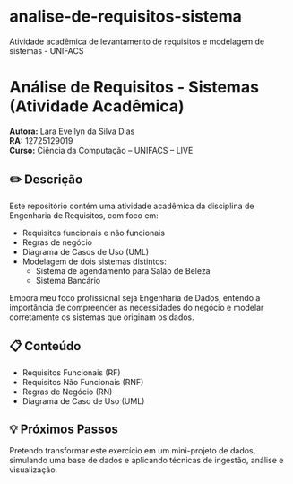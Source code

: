 # analise-de-requisitos-sistema
Atividade acadêmica de levantamento de requisitos e modelagem de sistemas - UNIFACS
# Análise de Requisitos - Sistemas (Atividade Acadêmica)

**Autora:** Lara Evellyn da Silva Dias  
**RA:** 12725129019  
**Curso:** Ciência da Computação – UNIFACS – LIVE

## ✏️ Descrição

Este repositório contém uma atividade acadêmica da disciplina de Engenharia de Requisitos, com foco em:

- Requisitos funcionais e não funcionais
- Regras de negócio
- Diagrama de Casos de Uso (UML)
- Modelagem de dois sistemas distintos:
  - Sistema de agendamento para Salão de Beleza
  - Sistema Bancário

Embora meu foco profissional seja Engenharia de Dados, entendo a importância de compreender as necessidades do negócio e modelar corretamente os sistemas que originam os dados.

## 📋 Conteúdo

- Requisitos Funcionais (RF)
- Requisitos Não Funcionais (RNF)
- Regras de Negócio (RN)
- Diagrama de Caso de Uso (UML)

## 💡 Próximos Passos

Pretendo transformar este exercício em um mini-projeto de dados, simulando uma base de dados e aplicando técnicas de ingestão, análise e visualização.
